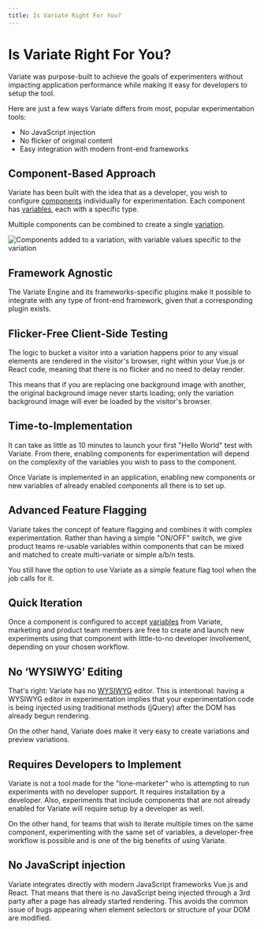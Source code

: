```yaml
---
title: Is Variate Right For You?
---
```


# Is Variate Right For You?
Variate was purpose-built to achieve the goals of experimenters without impacting application performance while making it easy for developers to setup the tool. 

Here are just a few ways Variate differs from most, popular experimentation tools: 
- No JavaScript injection
- No flicker of original content
- Easy integration with modern front-end frameworks

## Component-Based Approach
Variate has been built with the idea that as a developer, you wish to configure [components](/get-started/components.html) individually for experimentation. Each component has [variables](/get-started/variables.html), each with a specific type.

Multiple components can be combined to create a single [variation](/get-started/variations.html). 

<img :src="$withBase('/images/component-based-approach.jpg')" alt="Components added to a variation, with variable values specific to the variation">

## Framework Agnostic
The Variate Engine and its frameworks-specific plugins make it possible to integrate with any type of front-end framework, given that a corresponding plugin exists. 

## Flicker-Free Client-Side Testing
The logic to bucket a visitor into a variation happens prior to any visual elements are rendered in the visitor's browser, right within your Vue.js or React code, meaning that there is no flicker and no need to delay render. 

This means that if you are replacing one background image with another, the original background image never starts loading; only the variation background image will ever be loaded by the visitor's browser. 

## Time-to-Implementation
It can take as little as 10 minutes to launch your first "Hello World" test with Variate. From there, enabling components for experimentation will depend on the complexity of the variables you wish to pass to the component. 

Once Variate is implemented in an application, enabling new components or new variables of already enabled components all there is to set up. 

## Advanced Feature Flagging
Variate takes the concept of feature flagging and combines it with complex experimentation. Rather than having a simple "ON/OFF" switch, we give product teams re-usable variables within components that can be mixed and matched to create multi-variate or simple a/b/n tests. 

You still have the option to use Variate as a simple feature flag tool when the job calls for it. 

## Quick Iteration
Once a component is configured to accept [variables](/get-started/variables.html) from Variate, marketing and product team members are free to create and launch new experiments using that component with little-to-no developer involvement, depending on your chosen workflow. 

## No ‘WYSIWYG’ Editing
That's right: Variate has no [WYSIWYG](https://en.wikipedia.org/wiki/WYSIWYG) editor. This is intentional: having a WYSIWYG editor in experimentation implies that your experimentation code is being injected using traditional methods (jQuery) after the DOM has already begun rendering. 

On the other hand, Variate does make it very easy to create variations and preview variations.

## Requires Developers to Implement 
Variate is not a tool made for the "lone-marketer" who is attempting to run experiments with no developer support. It requires installation by a developer. Also, experiments that include components that are not already enabled for Variate will require setup by a developer as well. 

On the other hand, for teams that wish to iterate multiple times on the same component, experimenting with the same set of variables, a developer-free workflow is possible and is one of the big benefits of using Variate. 

## No JavaScript injection
Variate integrates directly with modern JavaScript frameworks Vue.js and React. That means that there is no JavaScript being injected through a 3rd party after a page has already started rendering. This avoids the common issue of bugs appearing when element selectors or structure of your DOM are modified. 
